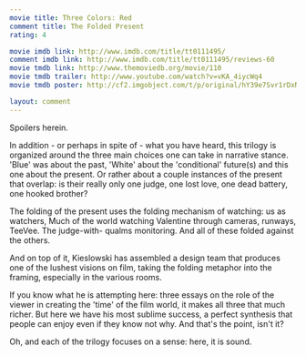 ```yaml
---
movie title: Three Colors: Red
comment title: The Folded Present
rating: 4

movie imdb link: http://www.imdb.com/title/tt0111495/
comment imdb link: http://www.imdb.com/title/tt0111495/reviews-60
movie tmdb link: http://www.themoviedb.org/movie/110
movie tmdb trailer: http://www.youtube.com/watch?v=vKA_4iycWq4
movie tmdb poster: http://cf2.imgobject.com/t/p/original/hY39e7Svr1rDxNwjQkUZSL83NZz.jpg

layout: comment
---
```


Spoilers herein.

In addition - or perhaps in spite of - what you have heard, this trilogy is organized  around the three main choices one can take in narrative stance. 'Blue' was about the  past, 'White' about the 'conditional' future(s) and this one about the present. Or rather  about a couple instances of the present that overlap: is their really only one judge, one  lost love, one dead battery, one hooked brother?

The folding of the present uses the folding mechanism of watching: us as watchers, Much  of the world watching Valentine through cameras, runways, TeeVee. The judge-with- qualms monitoring. And all of these folded against the others.

And on top of it, Kieslowski has assembled a design team that produces one of the  lushest visions on film, taking the folding metaphor into the framing, especially in the  various rooms.

If you know what he is attempting here: three essays on the role of the viewer in creating  the 'time' of the film world, it makes all three that much richer. But here we have his  most sublime success, a perfect synthesis that people can enjoy even if they know not  why. And that's the point, isn't it?

Oh, and each of the trilogy focuses on a sense: here, it is sound.